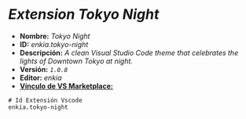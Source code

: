 <!-- Autor: Daniel Benjamin Perez Morales -->
<!-- GitHub: https://github.com/DanielBenjaminPerezMoralesDev13 -->
<!-- GitLab: https://gitlab.com/DanielBenjaminPerezMoralesDev13 -->
<!-- Correo electrónico: danielperezdev@proton.me -->

# ***Extension Tokyo Night***

- **Nombre:** *Tokyo Night*
- **ID:** *enkia.tokyo-night*
- **Descripción:** *A clean Visual Studio Code theme that celebrates the lights of Downtown Tokyo at night.*
- **Versión:** *`1.0.8`*
- **Editor:** *enkia*
- **[Vínculo de VS Marketplace:](https://marketplace.visualstudio.com/items?itemName=enkia.tokyo-night "https://marketplace.visualstudio.com/items?itemName=enkia.tokyo-night")**

```plaintext
# Id Extensión Vscode
enkia.tokyo-night
```
